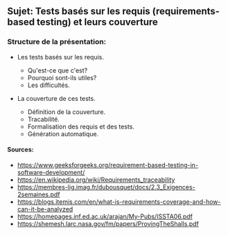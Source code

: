 ## Sujet: Tests basés sur les requis (requirements-based testing) et leurs couverture

### Structure de la présentation:
- Les tests basés sur les requis.
  - Qu'est-ce que c'est?
  - Pourquoi sont-ils utiles?
  - Les difficultés.

- La couverture de ces tests.
  - Définition de la couverture.
  - Tracabilité.
  - Formalisation des requis et des tests.
  - Génération automatique.

#### Sources:
- https://www.geeksforgeeks.org/requirement-based-testing-in-software-development/
- https://en.wikipedia.org/wiki/Requirements_traceability
- https://membres-lig.imag.fr/dubousquet/docs/2.3_Exigences-2semaines.pdf
- https://blogs.itemis.com/en/what-is-requirements-coverage-and-how-can-it-be-analyzed
- https://homepages.inf.ed.ac.uk/arajan/My-Pubs/ISSTA06.pdf
- https://shemesh.larc.nasa.gov/fm/papers/ProvingTheShalls.pdf
